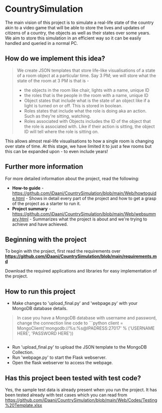 # CountrySimulation

The main vision of this project is to simulate a real-life state of the country akin to a video game that will be able to store the lives and updates of citizens of a country, the objects as well as their states over some years. We aim to store this simulation in an efficient way so it can be easily handled and queried in a normal PC.


## How do we implement this idea?

> We create JSON templates that store life-like visualisations of a state of a room object at a particular time. Say 3 PM; we will store what the state of the room at 3 PM is that is - 
> * the objects in the room like chair, lights with a name, unique ID 
> * the roles that is the people in the room with a name, unique ID
> * Object states that include what is the state of an object like if a light is turned on or off. This is stored in boolean.
> * Roles states that include what the role is doing aka an action. Such as they're sitting, watching.
> * Roles associated with Objects includes the ID of the object that the role is associated with. Like if their action is sitting, the object ID will tell where the role is sitting on.
> 

This allows almost real-life visualisations to how a single room is changing over state of time. At this stage, we have limited it to just a few rooms but this can be expanded upon - to even include years!

## Further more information

For more detailed information about the project, read the following:
* **How-to guide** - https://github.com/iDaani/CountrySimulation/blob/main/Web/howtoguide.html - Shows in detail every part of the project and how to get a grasp of the project as a starter to run it.
* **Project summary** - https://github.com/iDaani/CountrySimulation/blob/main/Web/websummary.html - Summarizes what the project is about and we're trying to achieve and have achieved.
## Beginning with the project

To begin with the project, first read the requirements over **https://github.com/iDaani/CountrySimulation/blob/main/requirements.md**

Download the required applications and libraries for easy implementation of the project.

## How to run this project

* Make changes to 'upload_final.py' and 'webpage.py' with your MongoDB database details.
> In case you have a MongoDB database with username and password, change the connection line code to ```python
> client = MongoClient('mongodb://%s:%s@IPADRESS:27017' % ('USERNAME HERE', 'PASSWORD HERE'))
> ```

* Run 'upload_final.py' to upload the JSON template to the MongoDB Collection.
* Run 'webpage.py' to start the Flask webserver.
* Open the flask webserver to access the webpage.

## Has this project been tested with test code?

Yes, the sample test data is already present when you run the project. It has been tested already with test cases which you can read from https://github.com/iDaani/CountrySimulation/blob/main/Web/Codes/Testing%20Template.xlsx


